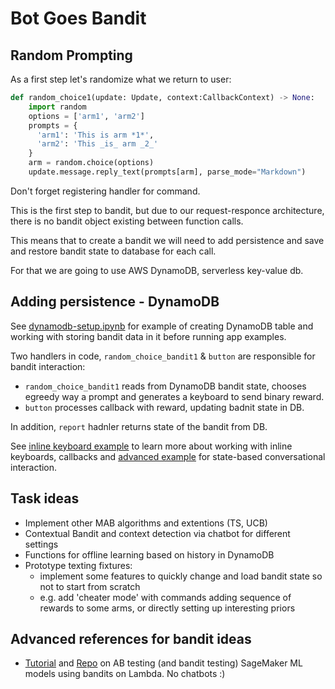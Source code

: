 # Bot Goes Bandit

## Random Prompting
As a first step let's randomize what we return to user:

```python
def random_choice1(update: Update, context:CallbackContext) -> None:
    import random
    options = ['arm1', 'arm2']
    prompts = {
      'arm1': 'This is arm *1*',
      'arm2': 'This _is_ arm _2_'
    }
    arm = random.choice(options)
    update.message.reply_text(prompts[arm], parse_mode="Markdown")
```

Don't forget registering handler for command.

This is the first step to bandit, but due to our request-responce architecture, there is no bandit object existing between function calls.

This means that to create a bandit we will need to add persistence and save and restore bandit state to database for each call.

For that we are going to use AWS DynamoDB, serverless key-value db.

## Adding persistence - DynamoDB

See [dynamodb-setup.ipynb](dynamodb-setup.ipynb) for example of creating DynamoDB table and working with storing bandit data in it before running app examples.

Two handlers in code, `random_choice_bandit1` & `button` are responsible for bandit interaction:

- `random_choice_bandit1` reads from DynamoDB bandit state, chooses egreedy way a prompt and generates a keyboard to send binary reward.
- `button` processes callback with reward, updating badnit state in DB.

In addition, `report` hadnler returns state of the bandit from DB.

See [inline keyboard example](https://github.com/python-telegram-bot/python-telegram-bot/blob/master/examples/inlinekeyboard.py) to learn more about working with inline keyboards,
callbacks and [advanced example](https://github.com/python-telegram-bot/python-telegram-bot/blob/master/examples/inlinekeyboard2.py) for state-based conversational interaction.

## Task ideas

- Implement other MAB algorithms and extentions (TS, UCB)
- Contextual Bandit and context detection via chatbot for different settings
- Functions for offline learning based on history in DynamoDB
- Prototype texting fixtures: 
    - implement some features to quickly change and load bandit state so not to start from scratch
    - e.g. add 'cheater mode' with commands adding sequence of rewards to some arms, or directly setting up interesting priors


## Advanced references for bandit ideas

- [Tutorial](https://aws.amazon.com/blogs/machine-learning/dynamic-a-b-testing-for-machine-learning-models-with-amazon-sagemaker-mlops-projects/) and [Repo](https://github.com/aws-samples/amazon-sagemaker-ab-testing-pipeline) on AB testing (and bandit testing) SageMaker ML models using bandits on Lambda. No chatbots :)
